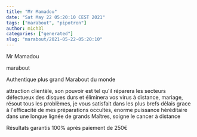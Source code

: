 ```yaml
---
title: "Mr Mamadou"
date: "Sat May 22 05:20:10 CEST 2021"
tags: ["marabout", "pipotron"]
author: m1ch3l
categories: ["generated"]
slug: "marabout/2021-05-22-05:20:10"
---
```


Mr Mamadou

marabout

Authentique plus grand Marabout du monde

attraction clientèle, son pouvoir est tel qu'il réparera les secteurs défectueux des disques durs et éliminera vos virus à distance, mariage, résout tous les problèmes, je vous satisfait dans les plus brefs délais grace à l'efficacité de mes préparations occultes, enorme puissance héréditaire dans une longue lignée de grands Maîtres, soigne le cancer à distance

Résultats garantis 100% après paiement de 250€
